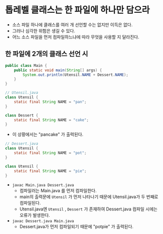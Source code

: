 # 톱레벨 클래스는 한 파일에 하나만 담으라

- 소스 파일 하나에 클래스를 여러 개 선언할 수는 없지만 이득은 없다.
- 그러나 심각한 위험은 생길 수 있다.
- 어느 소스 파일을 먼저 컴파일하느냐에 따라 무엇을 사용할 지 달라진다.

## 한 파일에 2개의 클래스 선언 시

```java
public class Main {
    public static void main(String[] args) {
        System.out.println(Utensil.NAME + Dessert.NAME);
    }
}
```

```java
// Utensil.java
class Utensil {
    static final String NAME = "pan";
}

class Dessert {
    static final String NAME = "cake";
}
```

- 이 상황에서는 "pancake" 가 출력된다.

```java
// Dessert.java
class Utensil {
    static final String NAME = "pot";
}

class Utensil {
    static final String NAME = "pie";
}
```

- `javac Main.java Dessert.java`
    - 컴파일러는 Main.java 를 먼저 컴파일한다.
    - main의 출력문에 `Utensil` 가 먼저 나타나기 때문에 Utensil.java가 두 번째로 컴파일된다.
    - Utensil.java엔 `Utensil` , `Dessert` 가 존재하여 Dessert.java 컴파일 시에는 오류가 발생한다.
- `javac Dessert.java Main.java`
    - Dessert.java가 먼저 컴파일되기 때문에 "potpie" 가 출력된다.
